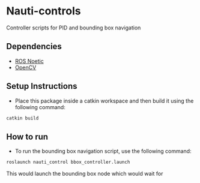 # Nauti-controls
Controller scripts for PID and bounding box navigation

## Dependencies
- [ROS Noetic](https://wiki.ros.org/noetic/Installation/Ubuntu)
- [OpenCV](https://learnopencv.com/install-opencv-4-on-ubuntu-18-04/)

## Setup Instructions
- Place this package inside a catkin workspace and then build it using the following command:
```bash
catkin build
```

## How to run
- To run the bounding box navigation script, use the following command:
```bash
roslaunch nauti_control bbox_controller.launch
```
This would launch the bounding box node which would wait for